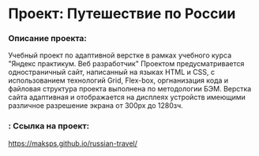 # Проект: Путешествие по России

### Описание проекта:
Учебный проект по адаптивной верстке в рамках учебного курса "Яндекс практикум. Веб разработчик"
Проектом предусматривается одностраничный сайт, написанный на языках HTML и CSS, с использованием
технологий Grid, Flex-box, оргнанизация кода и файловая структура проекта выполнена по методологии БЭМ.
Верстка сайта адаптивная и отображается на дисплеях устройств имеющими различное разрешение экрана от 300px до 1280зч.




### : Ссылка на проект:  
https://maksps.github.io/russian-travel/
